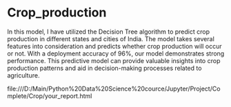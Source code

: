 # Crop_production

In this model, I have utilized the Decision Tree algorithm to predict crop production in different states and cities of India. The model takes several features into consideration and predicts whether crop production will occur or not. With a deployment accuracy of 96%, our model demonstrates strong performance. This predictive model can provide valuable insights into crop production patterns and aid in decision-making processes related to agriculture.

file:///D:/Main/Python%20Data%20Science%20cource/Jupyter/Project/Complete/Crop/your_report.html
